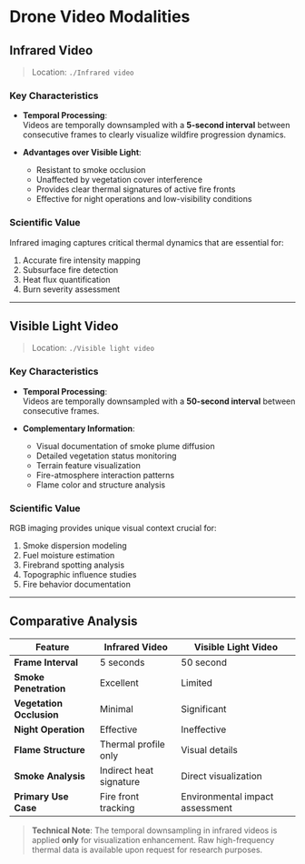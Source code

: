 # Drone Video Modalities

## Infrared Video
> Location: `./Infrared video`

### Key Characteristics
- **Temporal Processing**:  
  Videos are temporally downsampled with a **5-second interval** between consecutive frames to clearly visualize wildfire progression dynamics.
  
- **Advantages over Visible Light**:
  - Resistant to smoke occlusion
  - Unaffected by vegetation cover interference
  - Provides clear thermal signatures of active fire fronts
  - Effective for night operations and low-visibility conditions

### Scientific Value
Infrared imaging captures critical thermal dynamics that are essential for:
1. Accurate fire intensity mapping
2. Subsurface fire detection
3. Heat flux quantification
4. Burn severity assessment

---

## Visible Light Video
> Location: `./Visible light video`

### Key Characteristics
- **Temporal Processing**:  
  Videos are temporally downsampled with a **50-second interval** between consecutive frames.
  
- **Complementary Information**:
  - Visual documentation of smoke plume diffusion
  - Detailed vegetation status monitoring
  - Terrain feature visualization
  - Fire-atmosphere interaction patterns
  - Flame color and structure analysis

### Scientific Value
RGB imaging provides unique visual context crucial for:
1. Smoke dispersion modeling
2. Fuel moisture estimation
3. Firebrand spotting analysis
4. Topographic influence studies
5. Fire behavior documentation

---

## Comparative Analysis
| Feature | Infrared Video | Visible Light Video |
|---------|----------------|---------------------|
| **Frame Interval** | 5 seconds | 50 second |
| **Smoke Penetration** | Excellent | Limited |
| **Vegetation Occlusion** | Minimal | Significant |
| **Night Operation** | Effective | Ineffective |
| **Flame Structure** | Thermal profile only | Visual details |
| **Smoke Analysis** | Indirect heat signature | Direct visualization |
| **Primary Use Case** | Fire front tracking | Environmental impact assessment |

> **Technical Note**: The temporal downsampling in infrared videos is applied **only** for visualization enhancement. Raw high-frequency thermal data is available upon request for research purposes.
